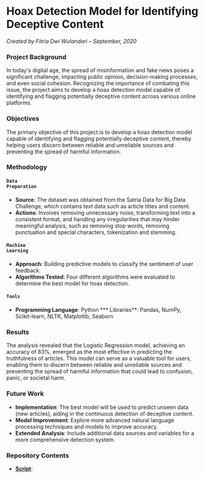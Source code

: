 # Hoax Detection Model for Identifying Deceptive Content

_Created by Fitria Dwi Wulandari – September, 2020_

### **Project Background**
In today's digital age, the spread of misinformation and fake news poses a significant challenge, impacting public opinion, decision-making processes, and even social cohesion. Recognizing the importance of combating this issue, the project aims to develop a hoax detection model capable of identifying and flagging potentially deceptive content across various online platforms.

### **Objectives**
The primary objective of this project is to develop a hoax detection model capable of identifying and flagging potentially deceptive content, thereby helping users discern between reliable and unreliable sources and preventing the spread of harmful information.

### **Methodology**
#### <code style="color : darkpurple">Data Preparation</code>
* **Source**: The dataset was obtained from the Satria Data for Big Data Challenge, which contains text data such as article titles and content.
* **Actions**: Involves removing unnecessary noise, transforming text into a consistent format, and handling any irregularities that may hinder meaningful analysis, such as removing stop words, removing punctuation and special characters, tokenization and stemming.
  
#### <code style="color : darkpurple">Machine Learning</code>
* **Approach**: Building predictive models to classify the sentiment of user feedback.
* **Algorithms Tested**: Four different algorithms were evaluated to determine the best model for hoax detection.

#### <code style="color : darkpurple">Tools</code>
* **Programming Language**: Python
*** Libraries**: Pandas, NumPy, Scikit-learn, NLTK, Matplotlib, Seaborn

### **Results**
The analysis revealed that the Logistic Regression model, achieving an accuracy of 83%, emerged as the most effective in predicting the truthfulness of articles. This model can serve as a valuable tool for users, enabling them to discern between reliable and unreliable sources and preventing the spread of harmful information that could lead to confusion, panic, or societal harm.

### **Future Work**
* **Implementation**: The best model will be used to predict unseen data (new articles), aiding in the continuous detection of deceptive content.
* **Model Improvement**: Explore more advanced natural language processing techniques and models to improve accuracy.
* **Extended Analysis**: Include additional data sources and variables for a more comprehensive detection system.

### Repository Contents
* [**Script**](https://github.com/fitria-dwi/Hoax-Detection/blob/main/Hoax%20Detection.ipynb): 
